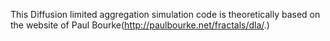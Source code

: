 This Diffusion limited aggregation simulation code is theoretically based on the website of Paul Bourke(http://paulbourke.net/fractals/dla/.)
